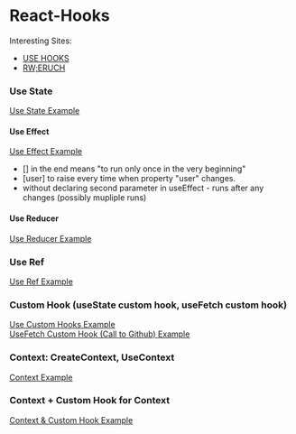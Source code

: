 # React-Hooks
Interesting Sites:  
* [USE HOOKS](https://usehooks.com/)
* [RW;ERUCH](https://www.robinwieruch.de/blog)

### Use State
[Use State Example](https://codesandbox.io/s/glareone-usestate-initial-28q54)

#### Use Effect
[Use Effect Example](https://codesandbox.io/s/glareone-useeffect-example-uxzsf)

* [] in the end means "to run only once in the very beginning"
* [user] to raise every time when property "user" changes.
* without declaring second parameter in useEffect - runs after any changes (possibly mupliple runs)

#### Use Reducer
[Use Reducer Example](https://codesandbox.io/s/glareone-usereducer-example-b7jt3)

### Use Ref
[Use Ref Example](https://codesandbox.io/s/glareone-useref-example-jb0li?file=/src/App.js)

### Custom Hook (useState custom hook, useFetch custom hook)
[Use Custom Hooks Example](https://codesandbox.io/s/glareone-custom-hooks-example-22h2i?file=/src/App.js)  
[UseFetch Custom Hook (Call to Github) Example](https://codesandbox.io/s/glareone-usefetch-bb3cr?file=/src/App.js)  

### Context: CreateContext, UseContext
[Context Example](https://codesandbox.io/s/glareone-context-example-liej5?file=/src/AppInner.js)

### Context + Custom Hook for Context
[Context & Custom Hook Example](https://codesandbox.io/s/glareone-context-customhook-example-th6bg?file=/src/AppInner.js)
